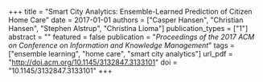 +++
title = "Smart City Analytics: Ensemble-Learned Prediction of Citizen Home Care"
date = 2017-01-01
authors = ["Casper Hansen", "Christian Hansen", "Stephen Alstrup", "Christina Lioma"]
publication_types = ["1"]
abstract = ""
featured = false
publication = "*Proceedings of the 2017 ACM on Conference on Information and Knowledge Management*"
tags = ["ensemble learning", "home care", "smart city analytics"]
url_pdf = "http://doi.acm.org/10.1145/3132847.3133101"
doi = "10.1145/3132847.3133101"
+++

